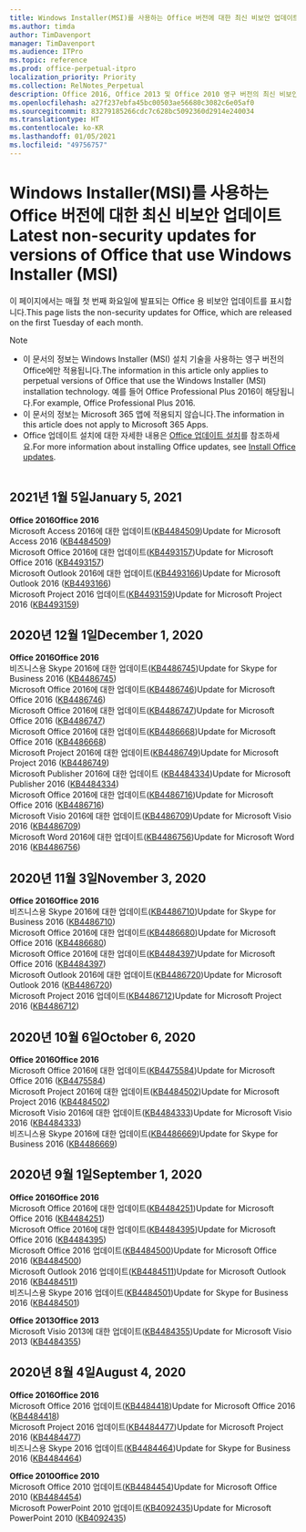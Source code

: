 ```yaml
---
title: Windows Installer(MSI)를 사용하는 Office 버전에 대한 최신 비보안 업데이트
ms.author: timda
author: TimDavenport
manager: TimDavenport
ms.audience: ITPro
ms.topic: reference
ms.prod: office-perpetual-itpro
localization_priority: Priority
ms.collection: RelNotes_Perpetual
description: Office 2016, Office 2013 및 Office 2010 영구 버전의 최신 비보안 업데이트 정보에 대한 링크를 IT 전문가에게 제공합니다.
ms.openlocfilehash: a27f237ebfa45bc00503ae56680c3082c6e05af0
ms.sourcegitcommit: 83279185266cdc7c628bc5092360d2914e240034
ms.translationtype: HT
ms.contentlocale: ko-KR
ms.lasthandoff: 01/05/2021
ms.locfileid: "49756757"
---
```

# <a name="latest-non-security-updates-for-versions-of-office-that-use-windows-installer-msi"></a><span data-ttu-id="b6b65-103">Windows Installer(MSI)를 사용하는 Office 버전에 대한 최신 비보안 업데이트</span><span class="sxs-lookup"><span data-stu-id="b6b65-103">Latest non-security updates for versions of Office that use Windows Installer (MSI)</span></span>

<span data-ttu-id="b6b65-104">이 페이지에서는 매월 첫 번째 화요일에 발표되는 Office 용 비보안 업데이트를 표시합니다.</span><span class="sxs-lookup"><span data-stu-id="b6b65-104">This page lists the non-security updates for Office, which are released on the first Tuesday of each month.</span></span>

> [!NOTE]
> - <span data-ttu-id="b6b65-105">이 문서의 정보는 Windows Installer (MSI) 설치 기술을 사용하는 영구 버전의 Office에만 적용됩니다.</span><span class="sxs-lookup"><span data-stu-id="b6b65-105">The information in this article only applies to perpetual versions of Office that use the Windows Installer (MSI) installation technology.</span></span> <span data-ttu-id="b6b65-106">예를 들어 Office Professional Plus 2016이 해당됩니다.</span><span class="sxs-lookup"><span data-stu-id="b6b65-106">For example, Office Professional Plus 2016.</span></span>
> - <span data-ttu-id="b6b65-107">이 문서의 정보는 Microsoft 365 앱에 적용되지 않습니다.</span><span class="sxs-lookup"><span data-stu-id="b6b65-107">The information in this article does not apply to Microsoft 365 Apps.</span></span>
> - <span data-ttu-id="b6b65-108">Office 업데이트 설치에 대한 자세한 내용은 [Office 업데이트 설치](https://support.office.com/article/2ab296f3-7f03-43a2-8e50-46de917611c5)를 참조하세요.</span><span class="sxs-lookup"><span data-stu-id="b6b65-108">For more information about installing Office updates, see [Install Office updates](https://support.office.com/article/2ab296f3-7f03-43a2-8e50-46de917611c5).</span></span>
<br/><br/>

## <a name="january-5-2021"></a><span data-ttu-id="b6b65-109">2021년 1월 5일</span><span class="sxs-lookup"><span data-stu-id="b6b65-109">January 5, 2021</span></span>
<span data-ttu-id="b6b65-110">**Office 2016**</span><span class="sxs-lookup"><span data-stu-id="b6b65-110">**Office 2016**</span></span></br>
<span data-ttu-id="b6b65-111">Microsoft Access 2016에 대한 업데이트([KB4484509](https://support.microsoft.com/help/4484509))</span><span class="sxs-lookup"><span data-stu-id="b6b65-111">Update for Microsoft Access 2016 ([KB4484509](https://support.microsoft.com/help/4484509))</span></span> </br>
<span data-ttu-id="b6b65-112">Microsoft Office 2016에 대한 업데이트([KB4493157](https://support.microsoft.com/help/4493157))</span><span class="sxs-lookup"><span data-stu-id="b6b65-112">Update for Microsoft Office 2016 ([KB4493157](https://support.microsoft.com/help/4493157))</span></span> </br>
<span data-ttu-id="b6b65-113">Microsoft Outlook 2016에 대한 업데이트([KB4493166](https://support.microsoft.com/help/4493166))</span><span class="sxs-lookup"><span data-stu-id="b6b65-113">Update for Microsoft Outlook 2016 ([KB4493166](https://support.microsoft.com/help/4493166))</span></span> </br>
<span data-ttu-id="b6b65-114">Microsoft Project 2016 업데이트([KB4493159](https://support.microsoft.com/help/4493159))</span><span class="sxs-lookup"><span data-stu-id="b6b65-114">Update for Microsoft Project 2016 ([KB4493159](https://support.microsoft.com/help/4493159))</span></span> </br>


## <a name="december-1-2020"></a><span data-ttu-id="b6b65-115">2020년 12월 1일</span><span class="sxs-lookup"><span data-stu-id="b6b65-115">December 1, 2020</span></span>
<span data-ttu-id="b6b65-116">**Office 2016**</span><span class="sxs-lookup"><span data-stu-id="b6b65-116">**Office 2016**</span></span><br/>
<span data-ttu-id="b6b65-117">비즈니스용 Skype 2016에 대한 업데이트([KB4486745](https://support.microsoft.com/help/4486745))</span><span class="sxs-lookup"><span data-stu-id="b6b65-117">Update for Skype for Business 2016 ([KB4486745](https://support.microsoft.com/help/4486745))</span></span> <br/>
<span data-ttu-id="b6b65-118">Microsoft Office 2016에 대한 업데이트([KB4486746](https://support.microsoft.com/help/4486746))</span><span class="sxs-lookup"><span data-stu-id="b6b65-118">Update for Microsoft Office 2016 ([KB4486746](https://support.microsoft.com/help/4486746))</span></span> <br/> <span data-ttu-id="b6b65-119">Microsoft Office 2016에 대한 업데이트([KB4486747](https://support.microsoft.com/help/4486747))</span><span class="sxs-lookup"><span data-stu-id="b6b65-119">Update for Microsoft Office 2016 ([KB4486747](https://support.microsoft.com/help/4486747))</span></span> <br/> <span data-ttu-id="b6b65-120">Microsoft Office 2016에 대한 업데이트([KB4486668](https://support.microsoft.com/help/4486668))</span><span class="sxs-lookup"><span data-stu-id="b6b65-120">Update for Microsoft Office 2016 ([KB4486668](https://support.microsoft.com/help/4486668))</span></span> <br/>
<span data-ttu-id="b6b65-121">Microsoft Project 2016에 대한 업데이트([KB4486749](https://support.microsoft.com/help/4486749))</span><span class="sxs-lookup"><span data-stu-id="b6b65-121">Update for Microsoft Project 2016 ([KB4486749](https://support.microsoft.com/help/4486749))</span></span> <br/> <span data-ttu-id="b6b65-122">Microsoft Publisher 2016에 대한 업데이트 ([KB4484334](https://support.microsoft.com/help/4484334))</span><span class="sxs-lookup"><span data-stu-id="b6b65-122">Update for Microsoft Publisher 2016 ([KB4484334](https://support.microsoft.com/help/4484334))</span></span> <br/> <span data-ttu-id="b6b65-123">Microsoft Office 2016에 대한 업데이트([KB4486716](https://support.microsoft.com/help/4486716))</span><span class="sxs-lookup"><span data-stu-id="b6b65-123">Update for Microsoft Office 2016 ([KB4486716](https://support.microsoft.com/help/4486716))</span></span> <br/> <span data-ttu-id="b6b65-124">Microsoft Visio 2016에 대한 업데이트([KB4486709](https://support.microsoft.com/help/4486709))</span><span class="sxs-lookup"><span data-stu-id="b6b65-124">Update for Microsoft Visio 2016 ([KB4486709](https://support.microsoft.com/help/4486709))</span></span> <br/>
<span data-ttu-id="b6b65-125">Microsoft Word 2016에 대한 업데이트([KB4486756](https://support.microsoft.com/help/4486756))</span><span class="sxs-lookup"><span data-stu-id="b6b65-125">Update for Microsoft Word 2016 ([KB4486756](https://support.microsoft.com/help/4486756))</span></span> <br/> 


## <a name="november-3-2020"></a><span data-ttu-id="b6b65-126">2020년 11월 3일</span><span class="sxs-lookup"><span data-stu-id="b6b65-126">November 3, 2020</span></span>
<span data-ttu-id="b6b65-127">**Office 2016**</span><span class="sxs-lookup"><span data-stu-id="b6b65-127">**Office 2016**</span></span><br/>
<span data-ttu-id="b6b65-128">비즈니스용 Skype 2016에 대한 업데이트([KB4486710](https://support.microsoft.com/help/4486710))</span><span class="sxs-lookup"><span data-stu-id="b6b65-128">Update for Skype for Business 2016 ([KB4486710](https://support.microsoft.com/help/4486710))</span></span> <br/>
<span data-ttu-id="b6b65-129">Microsoft Office 2016에 대한 업데이트([KB4486680](https://support.microsoft.com/help/4486680))</span><span class="sxs-lookup"><span data-stu-id="b6b65-129">Update for Microsoft Office 2016 ([KB4486680](https://support.microsoft.com/help/4486680))</span></span> <br/>
<span data-ttu-id="b6b65-130">Microsoft Office 2016에 대한 업데이트([KB4484397](https://support.microsoft.com/help/4484397))</span><span class="sxs-lookup"><span data-stu-id="b6b65-130">Update for Microsoft Office 2016 ([KB4484397](https://support.microsoft.com/help/4484397))</span></span> <br/>
<span data-ttu-id="b6b65-131">Microsoft Outlook 2016에 대한 업데이트([KB4486720](https://support.microsoft.com/help/4486720))</span><span class="sxs-lookup"><span data-stu-id="b6b65-131">Update for Microsoft Outlook 2016 ([KB4486720](https://support.microsoft.com/help/4486720))</span></span> <br/>
<span data-ttu-id="b6b65-132">Microsoft Project 2016 업데이트([KB4486712](https://support.microsoft.com/help/4486712))</span><span class="sxs-lookup"><span data-stu-id="b6b65-132">Update for Microsoft Project 2016 ([KB4486712](https://support.microsoft.com/help/4486712))</span></span> <br/>


## <a name="october-6-2020"></a><span data-ttu-id="b6b65-133">2020년 10월 6일</span><span class="sxs-lookup"><span data-stu-id="b6b65-133">October 6, 2020</span></span>
<span data-ttu-id="b6b65-134">**Office 2016**</span><span class="sxs-lookup"><span data-stu-id="b6b65-134">**Office 2016**</span></span><br/>
<span data-ttu-id="b6b65-135">Microsoft Office 2016에 대한 업데이트([KB4475584](https://support.microsoft.com/help/4475584))</span><span class="sxs-lookup"><span data-stu-id="b6b65-135">Update for Microsoft Office 2016 ([KB4475584](https://support.microsoft.com/help/4475584))</span></span><br/>
<span data-ttu-id="b6b65-136">Microsoft Project 2016에 대한 업데이트([KB4484502](https://support.microsoft.com/help/4484502))</span><span class="sxs-lookup"><span data-stu-id="b6b65-136">Update for Microsoft Project 2016 ([KB4484502](https://support.microsoft.com/help/4484502))</span></span><br/>
<span data-ttu-id="b6b65-137">Microsoft Visio 2016에 대한 업데이트([KB4484333](https://support.microsoft.com/help/4484333))</span><span class="sxs-lookup"><span data-stu-id="b6b65-137">Update for Microsoft Visio 2016 ([KB4484333](https://support.microsoft.com/help/4484333))</span></span><br/>
<span data-ttu-id="b6b65-138">비즈니스용 Skype 2016에 대한 업데이트([KB4486669](https://support.microsoft.com/help/4486669))</span><span class="sxs-lookup"><span data-stu-id="b6b65-138">Update for Skype for Business 2016 ([KB4486669](https://support.microsoft.com/help/4486669))</span></span><br/> 

## <a name="september-1-2020"></a><span data-ttu-id="b6b65-139">2020년 9월 1일</span><span class="sxs-lookup"><span data-stu-id="b6b65-139">September 1, 2020</span></span>
<span data-ttu-id="b6b65-140">**Office 2016**</span><span class="sxs-lookup"><span data-stu-id="b6b65-140">**Office 2016**</span></span><br/>
<span data-ttu-id="b6b65-141">Microsoft Office 2016에 대한 업데이트([KB4484251](https://support.microsoft.com/help/4484251))</span><span class="sxs-lookup"><span data-stu-id="b6b65-141">Update for Microsoft Office 2016 ([KB4484251](https://support.microsoft.com/help/4484251))</span></span><br/>
<span data-ttu-id="b6b65-142">Microsoft Office 2016에 대한 업데이트([KB4484395](https://support.microsoft.com/help/4484395))</span><span class="sxs-lookup"><span data-stu-id="b6b65-142">Update for Microsoft Office 2016 ([KB4484395](https://support.microsoft.com/help/4484395))</span></span><br/> <span data-ttu-id="b6b65-143">Microsoft Office 2016 업데이트([KB4484500](https://support.microsoft.com/help/4484500))</span><span class="sxs-lookup"><span data-stu-id="b6b65-143">Update for Microsoft Office 2016 ([KB4484500](https://support.microsoft.com/help/4484500))</span></span> <br/>
<span data-ttu-id="b6b65-144">Microsoft Outlook 2016 업데이트([KB4484511](https://support.microsoft.com/help/4484511))</span><span class="sxs-lookup"><span data-stu-id="b6b65-144">Update for Microsoft Outlook 2016 ([KB4484511](https://support.microsoft.com/help/4484511))</span></span> <br/>
<span data-ttu-id="b6b65-145">비즈니스용 Skype 2016 업데이트([KB4484501](https://support.microsoft.com/help/4484501))</span><span class="sxs-lookup"><span data-stu-id="b6b65-145">Update for Skype for Business 2016 ([KB4484501](https://support.microsoft.com/help/4484501))</span></span> <br/>

<span data-ttu-id="b6b65-146">**Office 2013**</span><span class="sxs-lookup"><span data-stu-id="b6b65-146">**Office 2013**</span></span><br/>
<span data-ttu-id="b6b65-147">Microsoft Visio 2013에 대한 업데이트([KB4484355](https://support.microsoft.com/help/4484355))</span><span class="sxs-lookup"><span data-stu-id="b6b65-147">Update for Microsoft Visio 2013 ([KB4484355](https://support.microsoft.com/help/4484355))</span></span><br/>

## <a name="august-4-2020"></a><span data-ttu-id="b6b65-148">2020년 8월 4일</span><span class="sxs-lookup"><span data-stu-id="b6b65-148">August 4, 2020</span></span>

<span data-ttu-id="b6b65-149">**Office 2016**</span><span class="sxs-lookup"><span data-stu-id="b6b65-149">**Office 2016**</span></span><br/>
<span data-ttu-id="b6b65-150">Microsoft Office 2016 업데이트([KB4484418](https://support.microsoft.com/help/4484418))</span><span class="sxs-lookup"><span data-stu-id="b6b65-150">Update for Microsoft Office 2016 ([KB4484418](https://support.microsoft.com/help/4484418))</span></span><br/> <span data-ttu-id="b6b65-151">Microsoft Project 2016 업데이트([KB4484477](https://support.microsoft.com/help/4484477))</span><span class="sxs-lookup"><span data-stu-id="b6b65-151">Update for Microsoft Project 2016 ([KB4484477](https://support.microsoft.com/help/4484477))</span></span><br/>
<span data-ttu-id="b6b65-152">비즈니스용 Skype 2016 업데이트([KB4484464](https://support.microsoft.com/help/4484464))</span><span class="sxs-lookup"><span data-stu-id="b6b65-152">Update for Skype for Business 2016 ([KB4484464](https://support.microsoft.com/help/4484464))</span></span><br/> 

<span data-ttu-id="b6b65-153">**Office 2010**</span><span class="sxs-lookup"><span data-stu-id="b6b65-153">**Office 2010**</span></span><br/>
<span data-ttu-id="b6b65-154">Microsoft Office 2010 업데이트([KB4484454](https://support.microsoft.com/help/4484454))</span><span class="sxs-lookup"><span data-stu-id="b6b65-154">Update for Microsoft Office 2010 ([KB4484454](https://support.microsoft.com/help/4484454))</span></span><br/> <span data-ttu-id="b6b65-155">Microsoft PowerPoint 2010 업데이트([KB4092435](https://support.microsoft.com/help/4092435))</span><span class="sxs-lookup"><span data-stu-id="b6b65-155">Update for Microsoft PowerPoint 2010 ([KB4092435](https://support.microsoft.com/help/4092435))</span></span><br/> 

</br>